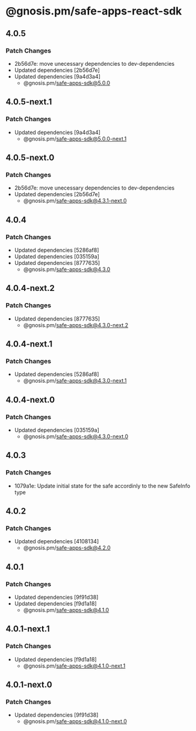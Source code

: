 # @gnosis.pm/safe-apps-react-sdk

## 4.0.5

### Patch Changes

- 2b56d7e: move unecessary dependencies to dev-dependencies
- Updated dependencies [2b56d7e]
- Updated dependencies [9a4d3a4]
  - @gnosis.pm/safe-apps-sdk@5.0.0

## 4.0.5-next.1

### Patch Changes

- Updated dependencies [9a4d3a4]
  - @gnosis.pm/safe-apps-sdk@5.0.0-next.1

## 4.0.5-next.0

### Patch Changes

- 2b56d7e: move unecessary dependencies to dev-dependencies
- Updated dependencies [2b56d7e]
  - @gnosis.pm/safe-apps-sdk@4.3.1-next.0

## 4.0.4

### Patch Changes

- Updated dependencies [5286af8]
- Updated dependencies [035159a]
- Updated dependencies [8777635]
  - @gnosis.pm/safe-apps-sdk@4.3.0

## 4.0.4-next.2

### Patch Changes

- Updated dependencies [8777635]
  - @gnosis.pm/safe-apps-sdk@4.3.0-next.2

## 4.0.4-next.1

### Patch Changes

- Updated dependencies [5286af8]
  - @gnosis.pm/safe-apps-sdk@4.3.0-next.1

## 4.0.4-next.0

### Patch Changes

- Updated dependencies [035159a]
  - @gnosis.pm/safe-apps-sdk@4.3.0-next.0

## 4.0.3

### Patch Changes

- 1079a1e: Update initial state for the safe accordinly to the new SafeInfo type

## 4.0.2

### Patch Changes

- Updated dependencies [4108134]
  - @gnosis.pm/safe-apps-sdk@4.2.0

## 4.0.1

### Patch Changes

- Updated dependencies [9f91d38]
- Updated dependencies [f9d1a18]
  - @gnosis.pm/safe-apps-sdk@4.1.0

## 4.0.1-next.1

### Patch Changes

- Updated dependencies [f9d1a18]
  - @gnosis.pm/safe-apps-sdk@4.1.0-next.1

## 4.0.1-next.0

### Patch Changes

- Updated dependencies [9f91d38]
  - @gnosis.pm/safe-apps-sdk@4.1.0-next.0
